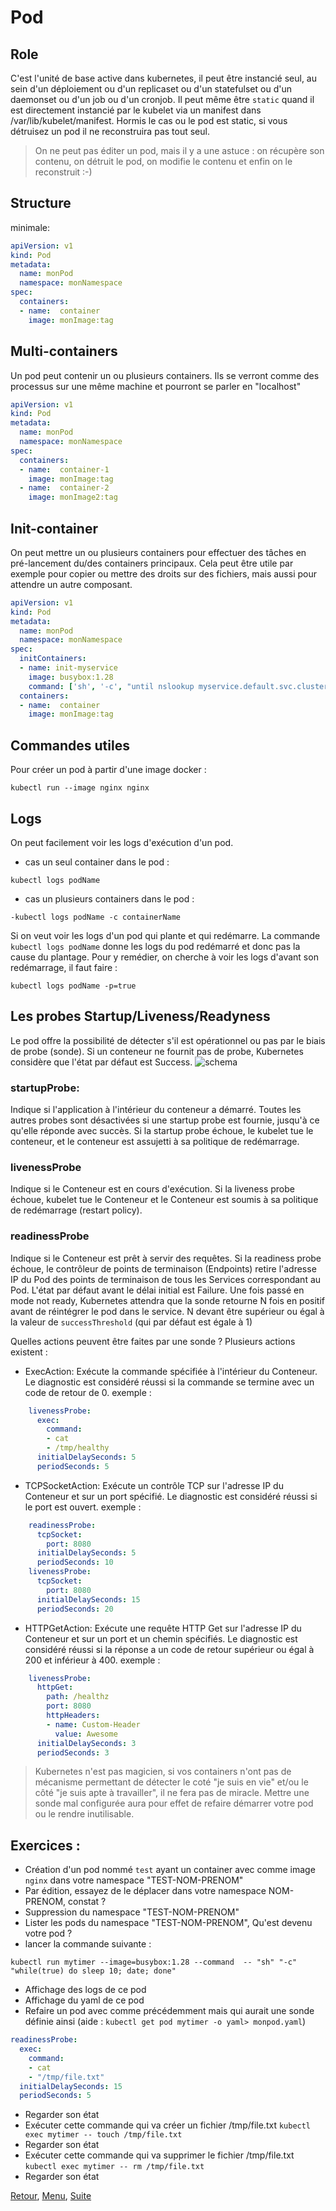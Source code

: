 # Pod
## Role
C'est l'unité de base active dans kubernetes, il peut être instancié seul, au sein d'un déploiement ou d'un replicaset ou d'un statefulset ou d'un daemonset ou d'un job ou d'un cronjob.
Il peut même être `static` quand il est directement instancié par le kubelet via un manifest dans /var/lib/kubelet/manifest.
Hormis le cas ou le pod est static, si vous détruisez un pod il ne reconstruira pas tout seul.
> On ne peut pas éditer un pod, mais il y a une astuce : on récupère son contenu, on détruit le pod, on modifie le contenu et enfin on le reconstruit :-)

## Structure
minimale:
```yaml
apiVersion: v1
kind: Pod
metadata:
  name: monPod
  namespace: monNamespace
spec:
  containers:
  - name:  container
    image: monImage:tag
```

## Multi-containers
Un pod peut contenir un ou plusieurs containers. Ils se verront comme des processus sur une même machine et pourront se parler en "localhost" 
```yaml
apiVersion: v1
kind: Pod
metadata:
  name: monPod
  namespace: monNamespace
spec:
  containers:
  - name:  container-1
    image: monImage:tag
  - name:  container-2
    image: monImage2:tag
```

## Init-container
On peut mettre un ou plusieurs containers pour effectuer des tâches en pré-lancement du/des containers principaux.
Cela peut être utile par exemple pour copier ou mettre des droits sur des fichiers, mais aussi pour attendre un autre composant.
```yaml
apiVersion: v1
kind: Pod
metadata:
  name: monPod
  namespace: monNamespace
spec:
  initContainers:
  - name: init-myservice
    image: busybox:1.28
    command: ['sh', '-c', "until nslookup myservice.default.svc.cluster.local; do echo en attente de myservice; sleep 2; done"]  
  containers:
  - name:  container
    image: monImage:tag
```
## Commandes utiles
Pour créer un pod à partir d'une image docker : 
```shell
kubectl run --image nginx nginx
```

## Logs
On peut facilement voir les logs d'exécution d'un pod.
- cas un seul container dans le pod :
```shell
kubectl logs podName
```
- cas un plusieurs containers dans le pod :
```shell
-kubectl logs podName -c containerName
```

Si on veut voir les logs d'un pod qui plante et qui redémarre. La commande `kubectl logs podName` donne les logs du pod redémarré et donc pas la cause du plantage.
Pour y remédier, on cherche à voir les logs d'avant son redémarrage, il faut faire :
```shell
kubectl logs podName -p=true 
```

## Les probes Startup/Liveness/Readyness
Le pod offre la possibilité de détecter s'il est opérationnel ou pas par le biais de probe (sonde).
Si un conteneur ne fournit pas de probe, Kubernetes considère que l'état par défaut est Success.
![schema](https://obeyler.github.io/Formation-K8S/images/probe.drawio.svg)

### startupProbe:
Indique si l'application à l'intérieur du conteneur a démarré.
Toutes les autres probes sont désactivées si une startup probe est fournie, jusqu'à ce qu'elle réponde avec succès. Si la startup probe échoue, le kubelet tue le conteneur, et le conteneur est assujetti à sa politique de redémarrage.

### livenessProbe
Indique si le Conteneur est en cours d'exécution. 
Si la liveness probe échoue, kubelet tue le Conteneur et le Conteneur est soumis à sa politique de redémarrage (restart policy). 

### readinessProbe 
Indique si le Conteneur est prêt à servir des requêtes. 
Si la readiness probe échoue, le contrôleur de points de terminaison (Endpoints) retire l'adresse IP du Pod des points de terminaison de tous les Services correspondant au Pod. 
L'état par défaut avant le délai initial est Failure.
Une fois passé en mode not ready, Kubernetes attendra que la sonde retourne N fois en positif avant de réintégrer le pod dans le service.
N devant être supérieur ou égal à la valeur de `successThreshold` (qui par défaut est égale à 1)

Quelles actions peuvent être faites par une sonde ?
Plusieurs actions existent :
- ExecAction: Exécute la commande spécifiée à l'intérieur du Conteneur. Le diagnostic est considéré réussi si la commande se termine avec un code de retour de 0.
exemple :
```yaml
    livenessProbe:
      exec:
        command:
        - cat
        - /tmp/healthy
      initialDelaySeconds: 5
      periodSeconds: 5
```

- TCPSocketAction: Exécute un contrôle TCP sur l'adresse IP du Conteneur et sur un port spécifié. Le diagnostic est considéré réussi si le port est ouvert.
exemple :
```yaml
    readinessProbe:
      tcpSocket:
        port: 8080
      initialDelaySeconds: 5
      periodSeconds: 10
    livenessProbe:
      tcpSocket:
        port: 8080
      initialDelaySeconds: 15
      periodSeconds: 20
```

- HTTPGetAction: Exécute une requête HTTP Get sur l'adresse IP du Conteneur et sur un port et un chemin spécifiés. Le diagnostic est considéré réussi si la réponse a un code de retour supérieur ou égal à 200 et inférieur à 400.
exemple :
```yaml
    livenessProbe:
      httpGet:
        path: /healthz
        port: 8080
        httpHeaders:
        - name: Custom-Header
          value: Awesome
      initialDelaySeconds: 3
      periodSeconds: 3
```

> Kubernetes n'est pas magicien, si vos containers n'ont pas de mécanisme permettant de détecter le coté "je suis en vie" et/ou le côté "je suis apte à travailler", il ne fera pas de miracle. 
> Mettre une sonde mal configurée aura pour effet de refaire démarrer votre pod ou le rendre inutilisable.

## Exercices :
- Création d'un pod nommé `test` ayant un container avec comme image `nginx` dans votre namespace "TEST-NOM-PRENOM"
- Par édition, essayez de le déplacer dans votre namespace NOM-PRENOM, constat ?
- Suppression du namespace "TEST-NOM-PRENOM"
- Lister les pods du namespace "TEST-NOM-PRENOM", Qu'est devenu votre pod ?
- lancer la commande suivante :
```shell
kubectl run mytimer --image=busybox:1.28 --command  -- "sh" "-c" "while(true) do sleep 10; date; done"
```
- Affichage des logs de ce pod
- Affichage du yaml de ce pod
- Refaire un pod avec comme précédemment mais qui aurait une sonde définie ainsi
  (aide : `kubectl get pod mytimer -o yaml> monpod.yaml`)

```yaml
readinessProbe:
  exec: 
    command:
    - cat
    - "/tmp/file.txt"
  initialDelaySeconds: 15
  periodSeconds: 5
```
- Regarder son état
- Exécuter cette commande qui va créer un fichier /tmp/file.txt
`kubectl exec mytimer -- touch /tmp/file.txt`
- Regarder son état
- Exécuter cette commande qui va supprimer le fichier /tmp/file.txt
`kubectl exec mytimer -- rm /tmp/file.txt`
- Regarder son état

[Retour](https://obeyler.github.io/Formation-K8S/Chapitres/Namespace.html), [Menu](https://obeyler.github.io/Formation-K8S/), [Suite](https://obeyler.github.io/Formation-K8S/Chapitres/LabelAnnotation.html)
